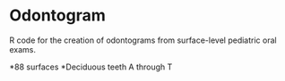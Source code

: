 Odontogram
==========

R code for the creation of odontograms from surface-level pediatric oral exams. 

*88 surfaces
*Deciduous teeth A through T
